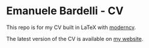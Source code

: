 # Emanuele Bardelli - CV

This repo is for my CV built in LaTeX with [moderncv](https://github.com/moderncv/moderncv).

The latest version of the CV is available on [my website](https://ebardelli.com/files/bardelli-cv.pdf).
